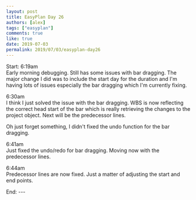 ```yaml
---
layout: post
title: EasyPlan Day 26
authors: [alex]
tags: ["easyplan"]
comments: true
like: true
date: 2019-07-03
permalink: 2019/07/03/easyplan-day26
---
```

Start: 6:19am  
Early morning debugging. Still has some issues with bar dragging. The major change I did was to include the start day for the duration and I'm having lots of issues especially the bar dragging which I'm currently fixing.

6:30am  
I think I just solved the issue with the bar dragging. WBS is now reflecting the correct head start of the bar which is really retrieving the changes to the project object. Next will be the predecessor lines.

Oh just forget something, I didn't fixed the undo function for the bar dragging.

6:41am  
Just fixed the undo/redo for bar dragging. Moving now with the predecessor lines.

6:44am  
Predecessor lines are now fixed. Just a matter of adjusting the start and end points.

End: ---
